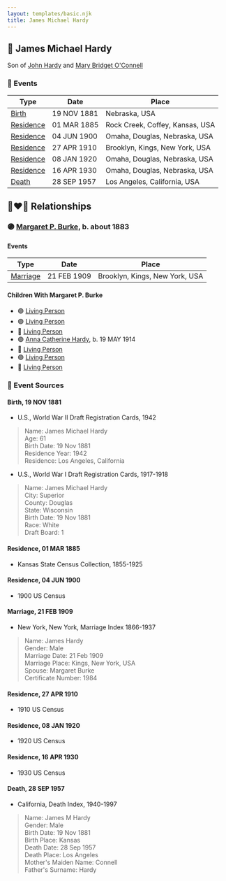 ```yaml
---
layout: templates/basic.njk
title: James Michael Hardy
---
```

## 🔵 James Michael Hardy

Son of [John Hardy](/people/5/56182816) and [Mary Bridget O'Connell](/people/4/47047024)

### 📆 Events

Type | Date | Place
------ | ------ | ------
[Birth](#event-7de1c9b6-3cf1-46c1-bf68-df0c94bb05a4) | 19 NOV 1881 | Nebraska, USA
[Residence](#event-2c904e84-8540-497b-9b05-48d9f505a83e) | 01 MAR 1885 | Rock Creek, Coffey, Kansas, USA
[Residence](#event-776777c2-ee7c-4ab1-926b-0fae5985dd02) | 04 JUN 1900 | Omaha, Douglas, Nebraska, USA
[Residence](#event-ddac64c6-dce7-4099-af61-5b31fc444084) | 27 APR 1910 | Brooklyn, Kings, New York, USA
[Residence](#event-31b04ab7-81c1-41d1-a4c5-cb3e9f9b55d5) | 08 JAN 1920 | Omaha, Douglas, Nebraska, USA
[Residence](#event-41440d56-c364-469b-98ab-b33d7e913698) | 16 APR 1930 | Omaha, Douglas, Nebraska, USA
[Death](#event-a8f01f39-e213-4fce-9883-5388a8b33741) | 28 SEP 1957 | Los Angeles, California, USA

## 👩‍❤️‍👨 Relationships

### 🟣 [Margaret P. Burke](/people/2/29782872), b. about 1883

#### Events

Type | Date | Place
------ | ------ | ------
[Marriage](#event-4c78e3b0-204e-46ec-9f46-513c8203b73e) | 21 FEB 1909 | Brooklyn, Kings, New York, USA
#### Children With Margaret P. Burke
* 🟣 [Living Person](/people/6/66419672)
* 🟣 [Living Person](/people/1/10368480)
* 🔵 [Living Person](/people/8/82881883)
* 🟣 [Anna Catherine Hardy](/people/2/25919759), b. 19 MAY 1914
* 🔵 [Living Person](/people/8/8915192)
* 🟣 [Living Person](/people/6/66380348)
* 🔵 [Living Person](/people/8/88206475)
### 📰 Event Sources

#### <a id="event-7de1c9b6-3cf1-46c1-bf68-df0c94bb05a4"></a> Birth, 19 NOV 1881
* U.S., World War II Draft Registration Cards, 1942
>   
  > Name: James Michael Hardy  
  > Age: 61  
  > Birth Date: 19 Nov 1881  
  > Residence Year: 1942  
  > Residence: Los Angeles, California
* U.S., World War I Draft Registration Cards, 1917-1918
>   
  > Name: James Michael Hardy  
  > City: Superior  
  > County: Douglas  
  > State: Wisconsin  
  > Birth Date: 19 Nov 1881  
  > Race: White  
  > Draft Board: 1

#### <a id="event-2c904e84-8540-497b-9b05-48d9f505a83e"></a> Residence, 01 MAR 1885
* Kansas State Census Collection, 1855-1925

#### <a id="event-776777c2-ee7c-4ab1-926b-0fae5985dd02"></a> Residence, 04 JUN 1900
* 1900 US Census

#### <a id="event-4c78e3b0-204e-46ec-9f46-513c8203b73e"></a> Marriage, 21 FEB 1909
* New York, New York, Marriage Index 1866-1937
>   
  > Name: James Hardy  
  > Gender: Male  
  > Marriage Date: 21 Feb 1909  
  > Marriage Place: Kings, New York, USA  
  > Spouse: Margaret Burke  
  > Certificate Number: 1984

#### <a id="event-ddac64c6-dce7-4099-af61-5b31fc444084"></a> Residence, 27 APR 1910
* 1910 US Census

#### <a id="event-31b04ab7-81c1-41d1-a4c5-cb3e9f9b55d5"></a> Residence, 08 JAN 1920
* 1920 US Census

#### <a id="event-41440d56-c364-469b-98ab-b33d7e913698"></a> Residence, 16 APR 1930
* 1930 US Census
#### <a id="event-a8f01f39-e213-4fce-9883-5388a8b33741"></a> Death, 28 SEP 1957
* California, Death Index, 1940-1997
>   
  > Name: James M Hardy  
  > Gender: Male  
  > Birth Date: 19 Nov 1881  
  > Birth Place: Kansas  
  > Death Date: 28 Sep 1957  
  > Death Place: Los Angeles  
  > Mother's Maiden Name: Connell  
  > Father's Surname: Hardy
